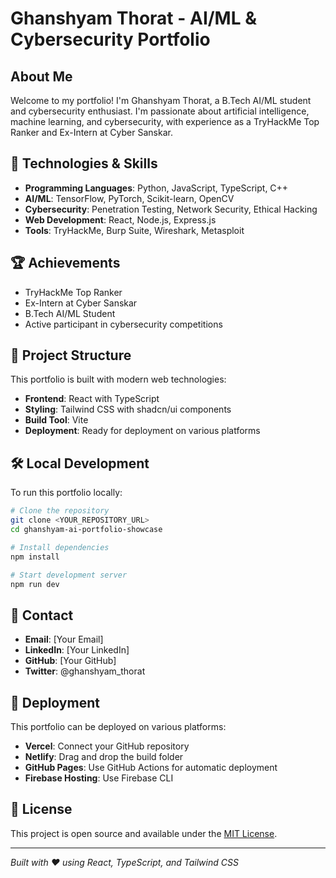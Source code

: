 # Ghanshyam Thorat - AI/ML & Cybersecurity Portfolio

## About Me

Welcome to my portfolio! I'm Ghanshyam Thorat, a B.Tech AI/ML student and cybersecurity enthusiast. I'm passionate about artificial intelligence, machine learning, and cybersecurity, with experience as a TryHackMe Top Ranker and Ex-Intern at Cyber Sanskar.

## 🚀 Technologies & Skills

- **Programming Languages**: Python, JavaScript, TypeScript, C++
- **AI/ML**: TensorFlow, PyTorch, Scikit-learn, OpenCV
- **Cybersecurity**: Penetration Testing, Network Security, Ethical Hacking
- **Web Development**: React, Node.js, Express.js
- **Tools**: TryHackMe, Burp Suite, Wireshark, Metasploit

## 🏆 Achievements

- TryHackMe Top Ranker
- Ex-Intern at Cyber Sanskar
- B.Tech AI/ML Student
- Active participant in cybersecurity competitions

## 📁 Project Structure

This portfolio is built with modern web technologies:

- **Frontend**: React with TypeScript
- **Styling**: Tailwind CSS with shadcn/ui components
- **Build Tool**: Vite
- **Deployment**: Ready for deployment on various platforms

## 🛠️ Local Development

To run this portfolio locally:

```bash
# Clone the repository
git clone <YOUR_REPOSITORY_URL>
cd ghanshyam-ai-portfolio-showcase

# Install dependencies
npm install

# Start development server
npm run dev
```

## 📧 Contact

- **Email**: [Your Email]
- **LinkedIn**: [Your LinkedIn]
- **GitHub**: [Your GitHub]
- **Twitter**: @ghanshyam_thorat

## 🚀 Deployment

This portfolio can be deployed on various platforms:

- **Vercel**: Connect your GitHub repository
- **Netlify**: Drag and drop the build folder
- **GitHub Pages**: Use GitHub Actions for automatic deployment
- **Firebase Hosting**: Use Firebase CLI

## 📝 License

This project is open source and available under the [MIT License](LICENSE).

---

*Built with ❤️ using React, TypeScript, and Tailwind CSS*
